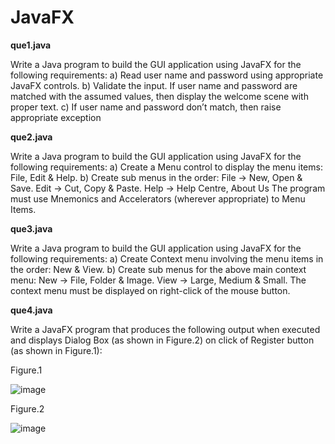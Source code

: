 # JavaFX

**que1.java**

Write a Java program to build the GUI application using JavaFX for the following requirements:
 a) Read user name and password using appropriate JavaFX controls.
 b) Validate the input. If user name and password are matched with the assumed values, then display the welcome scene with proper text. 
 c) If user name and password don’t match, then raise appropriate exception
 
**que2.java**
 
Write a Java program to build the GUI application using JavaFX for the following requirements: 
a) Create a Menu control to display the menu items: File, Edit & Help. 
b) Create sub menus in the order: File → New, Open & Save. Edit → Cut, Copy & Paste. Help → Help Centre, About Us 
The program must use Mnemonics and Accelerators (wherever appropriate) to Menu Items.

**que3.java**

Write a Java program to build the GUI application using JavaFX for the following requirements: 
a) Create Context menu involving the menu items in the order: New & View. 
b) Create sub menus for the above main context menu: New → File, Folder & Image. View → Large, Medium & Small. 
The context menu must be displayed on right-click of the mouse button.

**que4.java**

Write a JavaFX program that produces the following output when executed and displays Dialog Box (as shown in Figure.2) on click of Register button (as shown in Figure.1):

Figure.1

![image](https://user-images.githubusercontent.com/105306254/195974969-86c1cfa1-7540-475a-a7dd-24cb2f1af32c.png)

Figure.2

![image](https://user-images.githubusercontent.com/105306254/195974978-94246df2-2a92-4f5e-812f-15e45e21367e.png)
